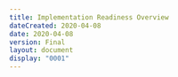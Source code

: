 ```yaml
---
title: Implementation Readiness Overview
dateCreated: 2020-04-08
date: 2020-04-08
version: Final
layout: document
display: "0001"
---
```


